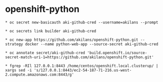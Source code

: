 # openshift-python

    * oc secret new-basicauth aki-github-cred --username=akilans --prompt

    * oc secrets link builder aki-github-cred

    * oc new-app https://github.com/akilans/openshift-python.git --strategy docker --name python-web-app --source-secret aki-github-cred

    * oc annotate secret/aki-github-cred 'build.openshift.io/source-secret-match-uri-1=https://github.com/akilans/openshift-python.git'

    * fgrep -RIl 127.0.0.1:8443 /home/centos/openshift.local.clusterup/ | xargs sed -i 's/127.0.0.1:8443/ec2-54-187-71-216.us-west-2.compute.amazonaws.com:8443/g'
